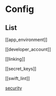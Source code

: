 # Config


## List

[[app_environment]]

[[developer_account]]

[[linking]]

[[secret_keys]]

[[swift_lint]]

[security](security.md)